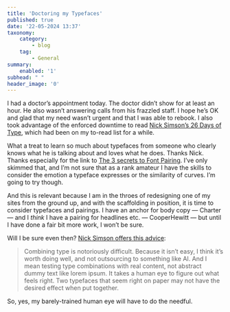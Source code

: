 ```yaml
---
title: 'Doctoring my Typefaces'
published: true
date: '22-05-2024 13:37'
taxonomy:
    category:
        - blog
    tag:
        - General
summary:
    enabled: '1'
subhead: " "
header_image: '0'
---
```


I had a doctor’s appointment today. The doctor didn’t show for at least an hour. He also wasn’t answering calls from his frazzled staff. I hope he’s OK and glad that my need wasn’t urgent and that I was able to rebook. I also took advantage of the enforced downtime to read <a class=”u-in-reply-to” href=”https://nicksimson.com/tags/26daysoftype/” >Nick Simson’s 26 Days of Type</a >, which had been on my to-read list for a while.

What a treat to learn so much about typefaces from someone who clearly knows what he is talking about and loves what he does. Thanks Nick. Thanks especially for the link to <a class=”u-in-reply-to” href=”https://maketypework.com/the-3-secrets-to-font-pairing/” >The 3 secrets to Font Pairing</a >. I’ve only skimmed that, and I’m not sure that as a rank amateur I have the skills to consider the emotion a typeface expresses or the similarity of curves. I’m going to try though.

And this is relevant because I am in the throes of redesigning one of my sites from the ground up, and with the scaffolding in position, it is time to consider typefaces and pairings. I have an anchor for body copy — Charter — and I _think_ I have a pairing for headlines etc. — CooperHewitt — but until I have done a fair bit more work, I won’t be sure.

Will I be sure even then? <a class="u-in-reply-to" href="https://nicksimson.com/posts/pairs/" >Nick Simson offers this advice</a >:

> Combining type is notoriously difficult. Because it isn’t easy, I think it’s worth doing well, and not outsourcing to something like AI. And I mean testing type combinations with real content, not abstract dummy text like lorem ipsum. It takes a human eye to figure out what feels right. Two typefaces that seem right on paper may not have the desired effect when put together.

So, yes, my barely-trained human eye will have to do the needful.
